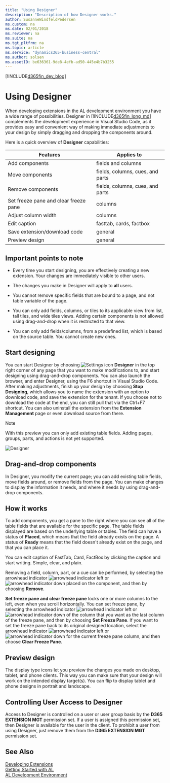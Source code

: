 ```yaml
---
title: "Using Designer"
description: "Description of how Designer works."
author: SusanneWindfeldPedersen
ms.custom: na
ms.date: 02/01/2018
ms.reviewer: na
ms.suite: na
ms.tgt_pltfrm: na
ms.topic: article
ms.service: "dynamics365-business-central"
ms.author: solsen
ms.assetID: be636361-9de8-4efb-ad50-445e4b7b3255
---
```


[!INCLUDE[d365fin_dev_blog](includes/d365fin_dev_blog.md)]

# Using Designer
When developing extensions in the AL development environment you have a wide range of possibilities. Designer in [!INCLUDE[d365fin_long_md](includes/d365fin_long_md.md)] complements the development experience in Visual Studio Code, as it provides easy and convenient way of making immediate adjustments to your design by simply dragging and dropping the components around.  

Here is a quick overview of **Designer** capabilities: 

|Features                           |Applies to                       | 
|-----------------------------------|---------------------------------|
|Add components                     |fields and columns               |
|Move components                    |fields, columns, cues, and parts |
|Remove components                  |fields, columns, cues, and parts |
|Set freeze pane and clear freeze pane |columns                       |
|Adjust column width |columns                       |
|Edit caption                       |fasttab, cards, factbox          |
|Save extension/download code       |general                          |
|Preview design                     |general                          |


## Important points to note

- Every time you start designing, you are effectively creating a new extension. Your changes are immediately visible to other users.

- The changes you make in Designer will apply to **all** users.

- You cannot remove specific fields that are bound to a page, and not table variable of the page.

- You can only add fields, columns, or tiles to its applicable view from list, tall tiles, and wide tiles views. Adding certain components is not allowed using drag-and-drop when it is restricted to that view.

- You can only add fields/columns, from a predefined list, which is based on the source table. You cannot create new ones.  

## Start designing

You can start Designer by choosing ![Settings icon](media/settings_icon_small.png) **Designer** in the top right corner of any page that you want to make modifications to, and start designing using drag-and-drop components. You can also launch the browser, and enter Designer, using the F6 shortcut in Visual Studio Code. After making adjustments, finish up your design by choosing **Stop Designing**, which allows you to name the extension with an option to download code, and save the extension for the tenant. If you choose not to download the code at the end, you can still pull that via the Ctrl+F7 shortcut. You can also uninstall the extension from the **Extension Management** page or even download source from there. 

> [!NOTE]  
> With this preview you can only add existing table fields. Adding pages, groups, parts, and actions is not yet supported.


![Designer](/media/new-start-design.gif)


## Drag-and-drop components
In Designer, you modify the current page; you can add existing table fields, move fields around, or remove fields from the page. You can make changes to display the information it needs, and where it needs by using drag-and-drop components. 

## How it works
To add components, you get a pane to the right where you can see all of the table fields that are available for the specific page. The table fields displayed are based on the underlying table or tables. The field can have a status of **Placed**, which means that the field already exists on the page. A status of **Ready** means that the field doesn't already exist on the page, and that you can place it. 

You can edit caption of FastTab, Card, FactBox by clicking the caption and start writing. Simple, clear, and plain.

Removing a field, column, part, or a cue can be performed, by selecting the arrowhead indicator ![arrowhead indicator left](media/designer_arrow_left.png) or ![arrowhead indicator down](media/designer_arrow_down.png) placed on the component, and then by choosing **Remove**. 

**Set freeze pane and clear freeze pane** locks one or more columns to the left, even when you scroll horizontally. You can set freeze pane, by selecting the arrowhead indicator ![arrowhead indicator left](media/designer_arrow_left.png) or ![arrowhead indicator down](media/designer_arrow_down.png) of the column that you want as the last column of the freeze pane, and then by choosing **Set Freeze Pane**. If you want to set the freeze pane back to its original designed location, select the arrowhead indicator ![arrowhead indicator left](media/designer_arrow_left.png) or ![arrowhead indicator down](media/designer_arrow_down.png) for the current freeze pane column, and then choose **Clear Freeze Pane**.

## Preview design

The display type icons let you preview the changes you made on desktop, tablet, and phone clients. This way you can make sure that your design will work on the intended display target(s). You can flip to display tablet and phone designs in portrait and landscape. 

## Controlling User Access to Designer
Access to Designer is controlled on a user or user group basis by the **D365 EXTENSION MGT** permission set. If a user is assigned this permission set, then Designer is available for the user in the client. To prohibit a user from using Designer, just remove them from the **D365 EXTENSION MGT** permission set.

## See Also
[Developing Extensions](devenv-dev-overview.md)  
[Getting Started with AL](devenv-get-started.md)  
[AL Development Environment](devenv-reference-overview.md)
